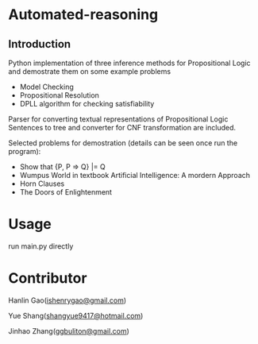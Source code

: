 # Automated-reasoning
## Introduction
Python implementation of three inference methods for Propositional Logic and demostrate them on some example problems
* Model Checking
* Propositional Resolution
* DPLL algorithm for checking satisfiability
  
Parser for converting textual representations of Propositional Logic Sentences to tree and converter for CNF transformation are included.

Selected problems for demostration
(details can be seen once run the program):
* Show that {P, P => Q} |= Q
* Wumpus World in textbook Artificial Intelligence: A mordern Approach
* Horn Clauses
* The Doors of Enlightenment
# Usage
run main.py directly
# Contributor
Hanlin Gao(ishenrygao@gmail.com)

Yue Shang(shangyue9417@hotmail.com)

Jinhao Zhang(ggbuliton@gmail.com)